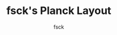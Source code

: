 ---
OS: []
author: fsck
firmware: QMK
hasHomeRowMods: False
hasLetterOnThumb: False
keymapImage: https://i.imgur.com/GOLyPGP.png
keyCount: 48
keyboard: Planck
baseLayouts: ["QWERTY"]
languages: ['English']
layerCount: 4
title: "fsck's Planck Layout"
isSplit: False
stagger: ortholinear
summary: 
keymapUrl: https://github.com/fsck/qmk_firmware/tree/master/keyboards/planck/keymaps/fsck
writeup: https://github.com/fsck/qmk_firmware/tree/master/keyboards/planck/keymaps/fsck/readme.md
---